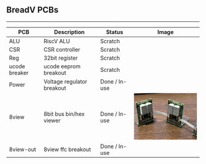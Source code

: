 ## BreadV PCBs

---------
| PCB           | Description                | Status        | Image                          |
|---------------|----------------------------|---------------|--------------------------------|
| ALU           | RiscV ALU                  | Scratch       |                                |
| CSR           | CSR controller             | Scratch       |                                |
| Reg           | 32bit register             | Scratch       |                                |
| ucode breaker | ucode eeprom breakout      | Scratch       |                                |
| Power         | Voltage regulator breakout | Done / In-use |                                |
| 8view         | 8bit bus bin/hex viewer    | Done / In-use | ![8view](doc/th-8view-1.0.jpg) |
| 8view-out     | 8view ffc breakout         | Done / In-use |                                |

